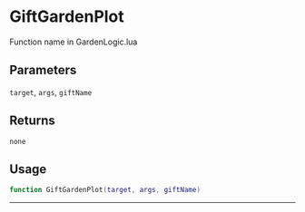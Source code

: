 # GiftGardenPlot
Function name in GardenLogic.lua
## Parameters
`target`, `args`, `giftName`
## Returns
`none`
## Usage
```lua
function GiftGardenPlot(target, args, giftName)
```
---
